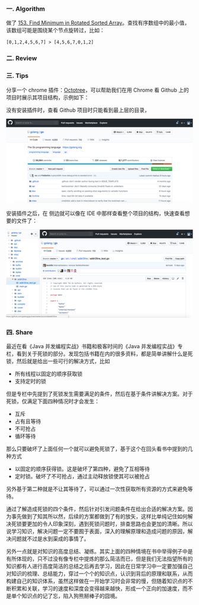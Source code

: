 ### 一. Algorithm

做了 [153. Find Minimum in Rotated Sorted Array](https://leetcode.com/problems/find-minimum-in-rotated-sorted-array/)。查找有序数组中的最小值，该数组可能是围绕某个节点旋转过，比如：

```
[0,1,2,4,5,6,7] > [4,5,6,7,0,1,2]
```

### 二. Review

### 三. Tips

分享一个 chrome 插件：[Octotree](https://github.com/ovity/octotree)，可以帮助我们在用 Chrome 看 Github 上的项目时展示其项目结构，示例如下：

没有安装插件时，查看 Github 项目时只能看到最上层的目录，

![](https://github.com/zouyingjie/arts/blob/master/image/arts_36_02.png)


安装插件之后，在 侧边就可以像在 IDE 中那样查看整个项目的结构，快速查看想要的文件了：

![](https://github.com/zouyingjie/arts/blob/master/image/arts_36_01.png)

### 四. Share

最近在看《Java 并发编程实战》书籍和极客时间的《Java 并发编程实战》专栏，看到关于死锁的部分。发现包括书籍在内的很多资料，都是简单讲解什么是死锁，然后就是给出一些可行的解决方式，比如

- 所有线程以固定的顺序获取锁
- 支持定时的锁

但是专栏中先提到了死锁发生需要满足的条件，然后在基于条件讲解决方案。对于死锁，仅满足下面四种情况时才会发生：

- 互斥
- 占有且等待
- 不可抢占
- 循环等待

那么只要破坏了上面任何一个就可以避免死锁了，基于这个在回头看书中提到的几种方式

- 以固定的顺序获得锁。这是破坏了第四种，避免了互相等待
- 定时锁。破坏了不可抢占，通过主动释放锁使其可以被抢占

另外基于第二种就是不让其等待了，可以通过一次性获取所有资源的方式来避免等待。

通过了解造成死锁的四个条件，然后针对引发问题条件在给出合适的解决方案。因为事先做到了知其所以然，后续的方案都做到了有的放矢，这样比单纯记住如何解决死锁要更加的令人印象深刻，遇到死锁问题时，排查思路也会更加的清晰。所以说学习知识，解决问题一定不要囿于表面，深入的理解原理和造成问题的原因，解决问题就不过是水到渠成的事情了。

另外一点就是对知识的高度总结、凝练。其实上面的四种情境在书中举得例子中是有所体现的，只不过没有像专栏中提炼的那么简洁而已，但是我们无法指望所有的知识都有人进行高度简洁的总结之后再去学习，因此在日常学习中一定要加强自己对知识的梳理、总结能力，穿过一个个的知识点，认识到背后的原理和联系，从而构建自己的知识体系，虽然这样做在一开始学习时会非常的慢，但随着知识点的不断积累和关联，学习的速度和深度会变得越来越快，形成一个正向的加速度，而不是单个知识点的记了忘，陷入狗熊掰棒子的囧境。